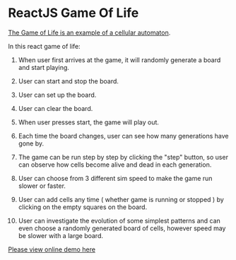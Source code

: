 # ReactJS Game Of Life 

[The Game of Life is an example of a cellular automaton](https://www.math.cornell.edu/~lipa/mec/lesson6.html). 

In this react game of life:

1. When user first arrives at the game, it will randomly generate a board and start playing.

2. User can start and stop the board.

3. User can set up the board.

4. User can clear the board.

5. When user presses start, the game will play out.

6. Each time the board changes, user can see how many generations have gone by.

7. The game can be run step by step by clicking the "step" button, 
so user can observe how cells become alive and dead in each generation.

8. User can choose from 3 different sim speed to make the game run slower or faster.

9. User can add cells any time ( whether game is running or stopped ) by clicking on the empty squares on the board.

10. User can investigate the evolution of some simplest patterns and can even choose a randomly generated board of cells,
however speed may be slower with a large board.

[Please view online demo here](https://codepen.io/StefanieWang/pen/weWoyb)

